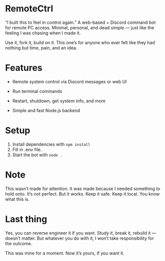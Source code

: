 # RemoteCtrl
“I built this to feel in control again.”
A web-based + Discord command bot for remote PC access.
Minimal, personal, and dead simple — just like the feeling I was chasing when I made it.

Use it, fork it, build on it.
This one’s for anyone who ever felt like they had nothing but time, pain, and an idea. 

# Features
- Remote system control via Discord     messages or web UI
 
-	Run terminal commands
 
-	Restart, shutdown, get system info, and more
 
-	Simple and fast Node.js backend

# Setup
1. Install dependencies with `npm install`
2. Fill in .env file.
3. Start the bot with `node .`

# Note
This wasn’t made for attention.
It was made because I needed something to hold onto.
It’s not perfect. But it works.
Keep it safe. Keep it local. You know what this is.

# Last thing
Yes, you can reverse engineer it if you want.
Study it, break it, rebuild it — doesn’t matter.
But whatever you do with it,
I won’t take responsibility for the outcome.

This was mine for a moment.
Now it’s yours, if you want it.
